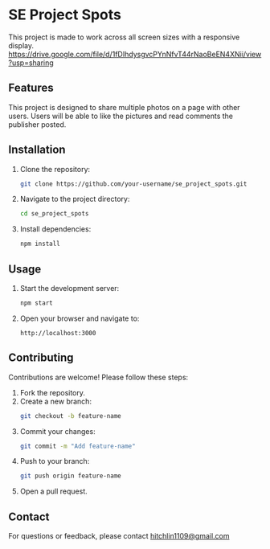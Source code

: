# SE Project Spots

This project is made to work across all screen sizes with a responsive display.
https://drive.google.com/file/d/1fDIhdysgvcPYnNfvT44rNaoBeEN4XNii/view?usp=sharing

## Features

This project is designed to share multiple photos on a page with other users. Users will be able to like the pictures and read comments the publisher posted.

## Installation

1. Clone the repository:
   ```bash
   git clone https://github.com/your-username/se_project_spots.git
   ```
2. Navigate to the project directory:
   ```bash
   cd se_project_spots
   ```
3. Install dependencies:
   ```bash
   npm install
   ```

## Usage

1. Start the development server:
   ```bash
   npm start
   ```
2. Open your browser and navigate to:
   ```
   http://localhost:3000
   ```

## Contributing

Contributions are welcome! Please follow these steps:

1. Fork the repository.
2. Create a new branch:
   ```bash
   git checkout -b feature-name
   ```
3. Commit your changes:
   ```bash
   git commit -m "Add feature-name"
   ```
4. Push to your branch:
   ```bash
   git push origin feature-name
   ```
5. Open a pull request.

## Contact

For questions or feedback, please contact hitchlin1109@gmail.com
